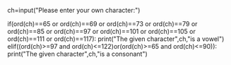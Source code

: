 ch=input("Please enter your own character:")

if(ord(ch)==65 or ord(ch)==69 or ord(ch)==73
   or ord(ch)==79 or ord(ch)==85
   or ord(ch)==97 or ord(ch)==101 or ord(ch)==105
   or ord(ch)==111 or ord(ch)==117):
    print("The given character",ch,"is a vowel")
elif((ord(ch)>=97 and ord(ch)<=122)or(ord(ch)>=65 and ord(ch)<=90)):
        print("The given character",ch,"is a consonant") 
